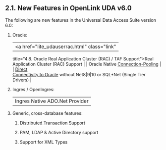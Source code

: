 <div id="lite_newfeatures60" class="section">

<div class="titlepage">

<div>

<div>

## 2.1. New Features in OpenLink UDA v6.0

</div>

</div>

</div>

The following are new features in the Universal Data Access Suite
version 6.0:

<div class="orderedlist">

1.  Oracle:

    |                                                                                  |
    |----------------------------------------------------------------------------------|
    | <a href="lite_udauserrac.html" class="link"                                      
     title="4.8. Oracle Real Application Cluster (RAC) / TAF Support">Real             
     Application Cluster (RAC) Support</a>                                             |
    | Oracle Native <a href="lite_oraconcpoolgeneric.html" class="link"                
     title="5.6. Oracle Connection Pooling Support">Connection-Pooling</a>             |
    | <a href="lite_orainstantclient.html" class="link"                                
     title="4.7. Oracle 10g Instant Client: Connection String Formats">Direct          
     Connectivity to Oracle</a> without Net8\|9\|10 or SQL\*Net (Single Tier Drivers)  |

2.  Ingres / OpenIngres:

    |                                |
    |--------------------------------|
    | Ingres Native ADO.Net Provider |

3.  Generic, cross-database features:

    <div class="orderedlist">

    1.  <a href="lite_xa.html" class="link"
        title="9.1. Distributed Transaction Processing (DTP)">Distributed
        Transaction Support</a>

    2.  PAM, LDAP & Active Directory support

    3.  Support for XML Types

    </div>

</div>

</div>
